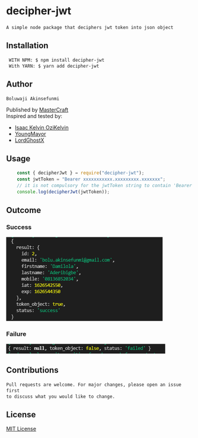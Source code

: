 # decipher-jwt
    A simple node package that deciphers jwt token into json object

## Installation
     WITH NPM: $ npm install decipher-jwt
     With YARN: $ yarn add decipher-jwt

## Author
    Boluwaji Akinsefunmi
Published by [MasterCraft](https://github.com/IAmMasterCraft/) <br>
Inspired and tested by: 
- [Isaac Kelvin OziKelvin](https://github.com/ozikelvin)<br>
- [YoungMayor](https://github.com/YoungMayor)<br>
- [LordGhostX](https://github.com/LordGhostX)

## Usage
```javascript
    const { decipherJwt } = require("decipher-jwt");
    const jwtToken = "Bearer xxxxxxxxxxx.xxxxxxxxx.xxxxxxx";
    // it is not compulsory for the jwtToken string to contain 'Bearer' keyword
    console.log(decipherJwt(jwtToken));
```

## Outcome
### Success
<img src="images/success.png"> <br>
### Failure
<img src="images/failure.png">

## Contributions
    Pull requests are welcome. For major changes, please open an issue first 
    to discuss what you would like to change.

## License
[MIT License](./LICENSE)